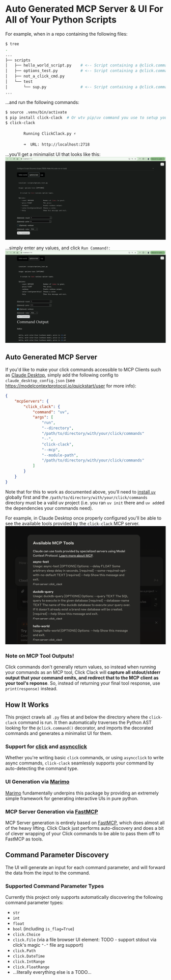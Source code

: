 # Auto Generated MCP Server & UI For All of Your Python Scripts

For example, when in a repo containing the following files:

```bash
$ tree
.
...
├── scripts
│   ├── hello_world_script.py    # <-- Script containing a @click.command()
│   ├── options_test.py          # <-- Script containing a @click.command()
│   ├── not_a_click_cmd.py
│   └── test
│       └── sup.py               # <-- Script containing a @click.command()
...
```

...and run the following commands:
```bash
$ source .venv/bin/activate
$ pip install click-clack  # Or wtv pip/uv command you use to setup your virtualenv.
$ click-clack

        Running ClickClack.py ⚡

        ➜  URL: http://localhost:2718
```

...you'll get a minimalist UI that looks like this:
![Scripts UI](https://raw.githubusercontent.com/JasonSteving99/click-clack/refs/heads/main/images/minimalist_ui_example.png)

...simply enter any values, and click `Run Command!`:
![Run Command](https://raw.githubusercontent.com/JasonSteving99/click-clack/refs/heads/main/images/minimalist_ui_example_run.png)

## Auto Generated MCP Server

If you'd like to make your click commands accessible to MCP Clients such as [Claude Desktop](https://claude.ai/download), simply add the following config to `claude_desktop_config.json` (see https://modelcontextprotocol.io/quickstart/user for more info):

```json
{
    "mcpServers": {
        "click_clack": {
            "command": "uv",
            "args": [
                "run",
                "--directory",
                "/path/to/directory/with/your/click/commands"
                "--",
                "click-clack",
                "--mcp",
                "--module-path",
                "/path/to/directory/with/your/click/commands"
            ]
        }
    }
}
```

Note that for this to work as documented above, you'll need to [install `uv`](https://docs.astral.sh/uv/getting-started/installation/) globally first and the `/path/to/directory/with/your/click/commands` directory must be a valid uv project (i.e. you ran `uv init` there and `uv add`ed the dependencies your commands need).

For example, in Claude Desktop once properly configured you'll be able to see the available tools provided by the `click-clack` MCP server.
![Claude Desktop Example](https://raw.githubusercontent.com/JasonSteving99/click-clack/refs/heads/main/images/claude_desktop_mcp_tools_example.png)

### Note on MCP Tool Outputs!

Click commands don't generally return values, so instead when running your commands as an MCP tool, Click Clack will **capture all stdout/stderr output that your command emits, and redirect that to the MCP client as your tool's reponse**. So, instead of returning your final tool response, use `print(response)` instead.

## How It Works

This project crawls all `.py` files at and below the directory where the `click-clack` command is run. It then automatically traverses the Python AST looking for the `@click.command()` decorator, and imports the decorated commands and generates a minimalist UI for them.

### Support for [click](https://pypi.org/project/click/) and [asyncclick](https://pypi.org/project/asyncclick/)
Whether you're writing basic `click` commands, or using `asyncclick` to write async commands, `click-clack` seamlessly supports your command by auto-detecting the command type.

### UI Generation via [Marimo](https://marimo.io)
[Marimo](https://marimo.io) fundamentally underpins this package by providing an extremely simple framework for generating interactive UIs in pure python.

### MCP Server Generation via [FastMCP](https://github.com/jlowin/fastmcp/tree/main)
MCP Server generation is entirely based on [FastMCP](https://github.com/jlowin/fastmcp/tree/main), which does almost all of the heavy lifting. Click Clack just performs auto-discovery and does a bit of clever wrapping of your Click commands to be able to pass them off to FastMCP as tools.

## Command Parameter Discovery

The UI will generate an input for each command parameter, and will forward the data from the input to the command.

### Supported Command Parameter Types

Currently this project only supports automatically discovering the following command parameter types:
- `str`
- `int`
- `float`
- `bool` (including `is_flag=True`)
- `click.Choice`
- `click.File` (via a file browser UI element: TODO - support stdout via click's magic `"-"` file arg support)
- `click.Path`
- `click.DateTime`
- `click.IntRange`
- `click.FloatRange`
- ...literally everything else is a TODO...
